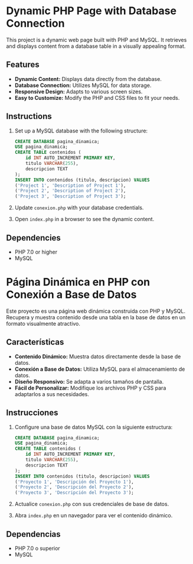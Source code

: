# Dynamic PHP Page with Database Connection

This project is a dynamic web page built with PHP and MySQL. It retrieves and displays content from a database table in a visually appealing format.

## Features

- **Dynamic Content:** Displays data directly from the database.
- **Database Connection:** Utilizes MySQL for data storage.
- **Responsive Design:** Adapts to various screen sizes.
- **Easy to Customize:** Modify the PHP and CSS files to fit your needs.

## Instructions

1. Set up a MySQL database with the following structure:
   ```sql
   CREATE DATABASE pagina_dinamica;
   USE pagina_dinamica;
   CREATE TABLE contenidos (
       id INT AUTO_INCREMENT PRIMARY KEY,
       titulo VARCHAR(255),
       descripcion TEXT
   );
   INSERT INTO contenidos (titulo, descripcion) VALUES
   ('Project 1', 'Description of Project 1'),
   ('Project 2', 'Description of Project 2'),
   ('Project 3', 'Description of Project 3');
   ```

2. Update `conexion.php` with your database credentials.

3. Open `index.php` in a browser to see the dynamic content.

## Dependencies

- PHP 7.0 or higher
- MySQL

# Página Dinámica en PHP con Conexión a Base de Datos

Este proyecto es una página web dinámica construida con PHP y MySQL. Recupera y muestra contenido desde una tabla en la base de datos en un formato visualmente atractivo.

## Características

- **Contenido Dinámico:** Muestra datos directamente desde la base de datos.
- **Conexión a Base de Datos:** Utiliza MySQL para el almacenamiento de datos.
- **Diseño Responsivo:** Se adapta a varios tamaños de pantalla.
- **Fácil de Personalizar:** Modifique los archivos PHP y CSS para adaptarlos a sus necesidades.

## Instrucciones

1. Configure una base de datos MySQL con la siguiente estructura:
   ```sql
   CREATE DATABASE pagina_dinamica;
   USE pagina_dinamica;
   CREATE TABLE contenidos (
       id INT AUTO_INCREMENT PRIMARY KEY,
       titulo VARCHAR(255),
       descripcion TEXT
   );
   INSERT INTO contenidos (titulo, descripcion) VALUES
   ('Proyecto 1', 'Descripción del Proyecto 1'),
   ('Proyecto 2', 'Descripción del Proyecto 2'),
   ('Proyecto 3', 'Descripción del Proyecto 3');
   ```

2. Actualice `conexion.php` con sus credenciales de base de datos.

3. Abra `index.php` en un navegador para ver el contenido dinámico.

## Dependencias

- PHP 7.0 o superior
- MySQL
